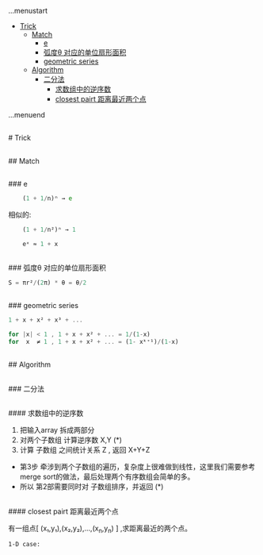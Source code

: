 ...menustart

 - [Trick](#59c9428d4e21d63aefeb230c919dcfe3)
	 - [Match](#6da89265a9a8b0b28eb4946bb2ec0c6d)
		 - [e](#e1671797c52e15f763380b45e841ec32)
		 - [弧度θ 对应的单位扇形面积](#c7112c6a637487ace192a1747cc4e5a9)
		 - [geometric series](#b287a415393520b5c5e9a45cf7f0ba02)
	 - [Algorithm](#4afa80e77a07f7488ce4d1bdd8c4977a)
		 - [二分法](#0608141511400ff7717263f89537faaf)
			 - [求数组中的逆序数](#bb0a8ee4ec6c3520a9cf5fd4604aac07)
			 - [closest pairt 距离最近两个点](#a95c72911ec10a8e9f3522ce7acd395a)

...menuend



<h2 id="59c9428d4e21d63aefeb230c919dcfe3"></h2>
# Trick

<h2 id="6da89265a9a8b0b28eb4946bb2ec0c6d"></h2>
## Match

<h2 id="e1671797c52e15f763380b45e841ec32"></h2>
### e

```octave
	(1 + 1/n)ⁿ → e
```

相似的:

```octave
	(1 + 1/n²)ⁿ → 1
```

```octave
	eˣ ≈ 1 + x
```

<h2 id="c7112c6a637487ace192a1747cc4e5a9"></h2>
### 弧度θ 对应的单位扇形面积

```octave
S = πr²/(2π) * θ = θ/2
```

<h2 id="b287a415393520b5c5e9a45cf7f0ba02"></h2>
### geometric series

```octave
1 + x + x² + x³ + ...
```

```octave
for |x| < 1 , 1 + x + x² + ... = 1/(1-x)
for  x  ≠ 1 , 1 + x + x² + ... = (1- xᵏ⁺¹)/(1-x)
```


<h2 id="4afa80e77a07f7488ce4d1bdd8c4977a"></h2>
## Algorithm

<h2 id="0608141511400ff7717263f89537faaf"></h2>
### 二分法

<h2 id="bb0a8ee4ec6c3520a9cf5fd4604aac07"></h2>
#### 求数组中的逆序数

 1. 把输入array 拆成两部分
 2. 对两个子数组 计算逆序数 X,Y  (*)
 3. 计算 子数组 之间统计关系 Z , 返回 X+Y+Z

 - 第3步 牵涉到两个子数组的遍历，复杂度上很难做到线性，这里我们需要参考merge sort的做法，最后处理两个有序数组会简单的多。
 - 所以 第2部需要同时对 子数组排序，并返回  (*) 


<h2 id="a95c72911ec10a8e9f3522ce7acd395a"></h2>
#### closest pairt 距离最近两个点

有一组点[ (x₁,y₁),(x₂,y₂),...,(x<sub>n</sub>,y<sub>n</sub>) ] ,求距离最近的两个点。

`1-D case:`










